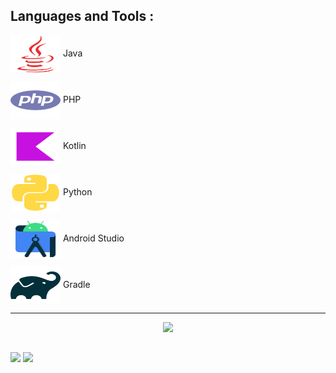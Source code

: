 ## Languages and Tools :
<div style="display: inline_block">
    <p><img align="center" alt="Java" height="60" width="80" src="https://raw.githubusercontent.com/devicons/devicon/master/icons/java/java-plain.svg"> Java</p>
    <p><img align="center" alt="PHP" height="60" width="80" src="https://raw.githubusercontent.com/devicons/devicon/master/icons/php/php-plain.svg"> PHP</p>
    <p><img align="center" alt="Kotlin" height="60" width="80" src="https://raw.githubusercontent.com/devicons/devicon/master/icons/kotlin/kotlin-plain.svg"> Kotlin</p>
    <p><img align="center" alt="Python" height="60" width="80" src="https://raw.githubusercontent.com/devicons/devicon/master/icons/python/python-plain.svg"> Python</p>
    <p><img align="center" alt="Android Studio" height="60" width="80" src="https://github.com/devicons/devicon/blob/master/icons/androidstudio/androidstudio-original.svg"> Android Studio</p>
    <p><img align="center" alt="Gradle" height="60" width="80" src="https://github.com/devicons/devicon/blob/master/icons/gradle/gradle-original.svg"> Gradle</p>
  </div>


---
<p align="center">
<a href="https://www.coffeebede.com/mohammadrezafirouzii"><img class="img-fluid" src="https://coffeebede.ir/DashboardTemplateV2/app-assets/images/banner/default-yellow.svg" /></a>
</p>


  
  ##
 
<div> 
  <a href="https://instagram.com/mohammadreza_firoouzi" target="_blank"><img src="https://img.shields.io/badge/-Instagram-%23E4405F?style=for-the-badge&logo=instagram&logoColor=white" target="_blank"></a>
  <a href="https://t.me/MohammadReza_firouziii target="_blank"><img src="https://img.shields.io/badge/-Telegram-%230077B5?style=for-the-badge&logo=telegram&logoColor=white" target="_blank"></a> 
  
</div>
